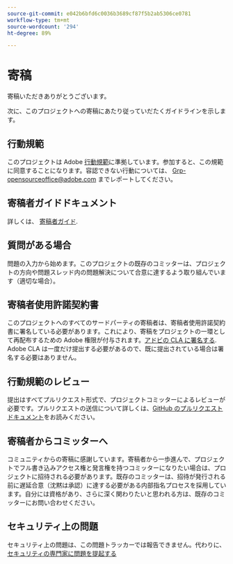 ```yaml
---
source-git-commit: e042b6bfd6c0036b3689cf87f5b2ab5306ce0781
workflow-type: tm+mt
source-wordcount: '294'
ht-degree: 89%

---
```

# 寄稿

寄稿いただきありがとうございます。

次に、このプロジェクトへの寄稿にあたり従っていだたくガイドラインを示します。

## 行動規範

このプロジェクトは Adobe [行動規範](code-of-conduct.md)に準拠しています。参加すると、この規範に同意することになります。容認できない行動については、
[Grp-opensourceoffice@adobe.com](mailto:Grp-opensourceoffice@adobe.com) までレポートしてください。

## 寄稿者ガイドドキュメント

詳しくは、 [寄稿者ガイド](https://experienceleague.adobe.com/docs/contributor/contributor-guide/introduction.html).

## 質問がある場合

問題の入力から始めます。このプロジェクトの既存のコミッターは、プロジェクトの方向や問題スレッド内の問題解決について合意に達するよう取り組んでいます（適切な場合）。

## 寄稿者使用許諾契約書

このプロジェクトへのすべてのサードパーティの寄稿者は、寄稿者使用許諾契約書に署名している必要があります。これにより、寄稿をプロジェクトの一環として再配布するための Adobe 権限が付与されます。[アドビの CLA に署名する](http://opensource.adobe.com/cla.html). Adobe CLA は一度だけ提出する必要があるので、既に提出されている場合は署名する必要はありません。

## 行動規範のレビュー

提出はすべてプルリクエスト形式で、プロジェクトコミッターによるレビューが必要です。プルリクエストの送信について詳しくは、[GitHub のプルリクエストドキュメント](https://help.github.com/ja/github/collaborating-with-issues-and-pull-requests/about-pull-requests)をお読みください。

<!--
Lastly, please follow the [pull request template](PULL_REQUEST_TEMPLATE.md) when
submitting a pull request!
-->

## 寄稿者からコミッターへ

コミュニティからの寄稿に感謝しています。寄稿者から一歩進んで、プロジェクトでフル書き込みアクセス権と発言権を持つコミッターになりたい場合は、プロジェクトに招待される必要があります。既存のコミッターは、招待が発行される前に遅延合意（沈黙は承認）に達する必要がある内部指名プロセスを採用しています。自分には資格があり、さらに深く関わりたいと思われる方は、既存のコミッターにお問い合わせください。

## セキュリティ上の問題

セキュリティ上の問題は、この問題トラッカーでは報告できません。代わりに、 [セキュリティの専門家に問題を提起する](https://helpx.adobe.com/security/alertus.html)
